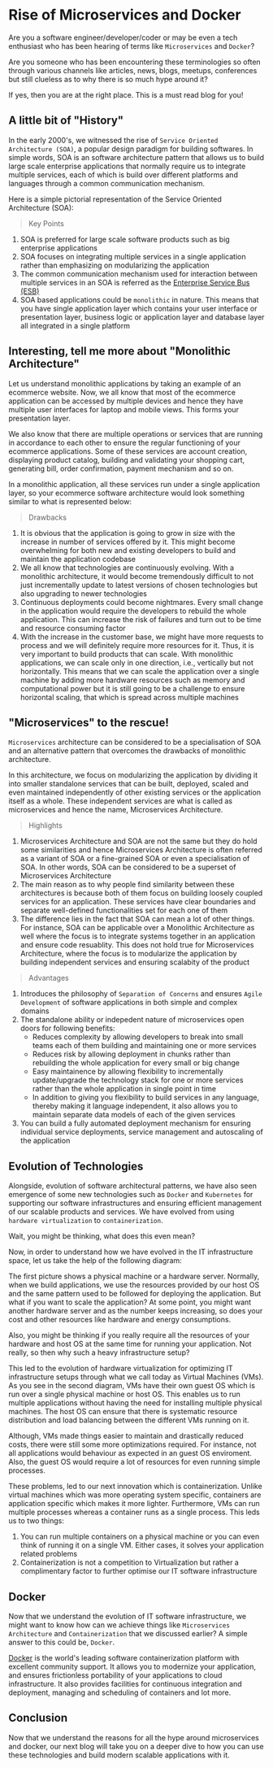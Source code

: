 # Rise of Microservices and Docker

Are you a software engineer/developer/coder or may be even a tech enthusiast who has been hearing of terms like `Microservices` and `Docker`? 

Are you someone who has been encountering these terminologies so often through various channels like articles, news, blogs, meetups, conferences but still clueless as to why there is so much hype around it?

If yes, then you are at the right place. This is a must read blog for you!

## A little bit of "History"

In the early 2000's, we witnessed the rise of `Service Oriented Architecture (SOA)`, a popular design paradigm for building softwares. In simple words, SOA is an software architecture pattern that allows us to build large scale enterprise applications that normally require us to integrate multiple services, each of which is build over different platforms and languages through a common communication mechanism.

Here is a simple pictorial representation of the Service Oriented Architecture (SOA):

<illustrations>

> Key Points

1. SOA is preferred for large scale software products such as big enterprise applications
2. SOA focuses on integrating multiple services in a single application rather than emphasizing on modularizing the application
3. The common communication mechanism used for interaction between multiple services in an SOA is referred as the [Enterprise Service Bus (ESB)](https://en.wikipedia.org/wiki/Enterprise_service_bus)
4. SOA based applications could be `monolithic` in nature. This means that you have single application layer which contains your user interface or presentation layer, business logic or application layer and database layer all integrated in a single platform

##  Interesting, tell me more about "Monolithic Architecture"

Let us understand monolithic applications by taking an example of an ecommerce website. Now, we all know that most of the ecommerce application can be accessed by multiple devices and hence they have multiple user interfaces for laptop and mobile views. This forms your presentation layer. 

We also know that there are multiple operations or services that are running in accordance to each other to ensure the regular functioning of your ecommerce applications. Some of these services are account creation, displaying product catalog, building and validating your shopping cart, generating bill, order confirmation, payment mechanism and so on. 

In a monolithic application, all these services run under a single application layer, so your ecommerce software architecture would look something similar to what is represented below:

<illustrations>

> Drawbacks

1. It is obvious that the application is going to grow in size with the increase in number of services offered by it. This might become overwhelming for both new and existing developers to build and maintain the application codebase
2. We all know that technologies are continuously evolving. With a monolithic architecture, it would become tremendously difficult to not just incrementally update to latest versions of chosen technologies but also upgrading to newer technologies
3. Continuous deployments could become nightmares. Every small change in the application would require the developers to rebuild the whole application. This can increase the risk of failures and turn out to be time and resource consuming factor
4. With the increase in the customer base, we might have more requests to process and we will definitely require more resources for it. Thus, it is very important to build products that can scale. With monolithic applications, we can scale only in one direction, i.e., vertically but not horizontally. This means that we can scale the application over a single machine by adding more hardware resources such as memory and computational power but it is still going to be a challenge to ensure horizontal scaling, that which is spread across multiple machines

## "Microservices" to the rescue!

`Microservices` architecture can be considered to be a specialisation of SOA and an alternative pattern that overcomes the drawbacks of monolithic architecture. 

In this architecture, we focus on modularizing the application by dividing it into smaller standalone services that can be built, deployed, scaled and even maintained independently of other existing services or the application itself as a whole. These independent services are what is called as microservices and hence the name, Microservices Architecture.

<illustrations>

> Highlights

1. Microservices Architecture and SOA are not the same but they do hold some similarities and hence Microservices Architecture is often referred as a variant of SOA or a fine-grained SOA or even a specialisation of SOA. In other words, SOA can be considered to be a superset of Microservices Architecture
2. The main reason as to why people find similarity between these architectures is because both of them focus on building loosely coupled services for an application. These services have clear boundaries and separate well-defined functionalities set for each one of them
3. The difference lies in the fact that SOA can mean a lot of other things. For instance, SOA can be applicable over a Monolithic Architecture as well where the focus is to integrate systems together in an application and ensure code resuablity. This does not hold true for Microservices Architecture, where the focus is to modularize the application by building independent services and ensuring scalabity of the product

> Advantages

1. Introduces the philosophy of `Separation of Concerns` and ensures `Agile Development` of software applications in both simple and complex domains
2. The standalone ability or indepedent nature of microservices open doors for following benefits:
   - Reduces complexity by allowing developers to break into small teams each of them building and maintaining one or more services
   - Reduces risk by allowing deployment in chunks rather than rebuilding the whole application for every small or big change
   - Easy maintainence by allowing flexibility to incrementally update/upgrade the technology stack for one or more services rather than the whole application in single point in time
   - In addition to giving you flexibility to build services in any language, thereby making it language independent, it also allows you to maintain separate data models of each of the given services
3. You can build a fully automated deployment mechanism for ensuring individual service deployments, service management and autoscaling of the application

## Evolution of Technologies

Alongside, evolution of software architectural patterns, we have also seen emergence of some new technologies such as `Docker` and `Kubernetes` for supporting our software infrastructures and ensuring efficient management of our scalable products and services. We have evolved from using `hardware virtualization` to `containerization`. 

Wait, you might be thinking, what does this even mean?

Now, in order to understand how we have evolved in the IT infrastructure space, let us take the help of the following diagram:

<illustrations>

The first picture shows a physical machine or a hardware server. Normally, when we build applications, we use the resources provided by our host OS and the same pattern used to be followed for deploying the application. But what if you want to scale the application? At some point, you might want another hardware server and as the number keeps increasing, so does your cost and other resources like hardware and energy consumptions.

Also, you might be thinking if you really require all the resources of your hardware and host OS at the same time for running your application. Not really, so then why such a heavy infrastructure setup?

This led to the evolution of hardware virtualization for optimizing IT infrastructure setups through what we call today as Virtual Machines (VMs). As you see in the second diagram, VMs have their own guest OS which is run over a single physical machine or host OS. This enables us to run multiple applications without having the need for installing multiple physical machines. The host OS can ensure that there is systematic resource distribution and load balancing between the different VMs running on it.

Although, VMs made things easier to maintain and drastically reduced costs, there were still some more optimizations required. For instance, not all applications would behaviour as expected in an guest OS enviroment. Also, the guest OS would require a lot of resources for even running simple processes. 

These problems, led to our next innovation which is containerization. Unlike virtual machines which was more operating system specific, containers are application specific which makes it more lighter. Furthermore, VMs can run multiple processes whereas a container runs as a single process. This leds us to two things:
1. You can run multiple containers on a physical machine or you can even think of running it on a single VM. Either cases, it solves your application related problems
2. Containerization is not a competition to Virtualization but rather a complimentary factor to further optimise our IT software infrastructure

## Docker

Now that we understand the evolution of IT software infrastructure, we might want to know how can we achieve things like `Microservices Architecture` and `Containerization` that we discussed earlier? A simple answer to this could be, `Docker`.

[Docker](https://www.docker.com/) is the world's leading software containerization platform with excellent community support. It allows you to modernize your application, and ensures frictionless portability of your applications to cloud infrastructure. It also provides facilities for continuous integration and deployment, managing and scheduling of containers and lot more.

## Conclusion

Now that we understand the reasons for all the hype around microservices and docker, our next blog will take you on a deeper dive to how you can use these technologies and build modern scalable applications with it.